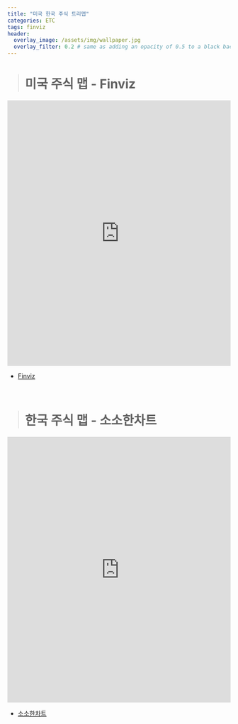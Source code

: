 ```yaml
---
title: "미국 한국 주식 트리맵"
categories: ETC
tags: finviz
header:
  overlay_image: /assets/img/wallpaper.jpg
  overlay_filter: 0.2 # same as adding an opacity of 0.5 to a black background
---
```


> # 미국 주식 맵 - Finviz

<iframe src="https://finviz.com/map.ashx?t=sec" width="100%" height="600" frameborder="0" style="border:0" position="relative" overflow="hidden"></iframe>

- [Finviz](https://finviz.com/map.ashx?t=sec)

<br>

> # 한국 주식 맵 - 소소한차트

<iframe src="https://sososs.net/stock/kospi/market_sum" width="100%" height="600" frameborder="0" style="border:0" position="relative" overflow="hidden"></iframe>

- [소소한차트](https://sososs.net/stock/kospi/market_sum)